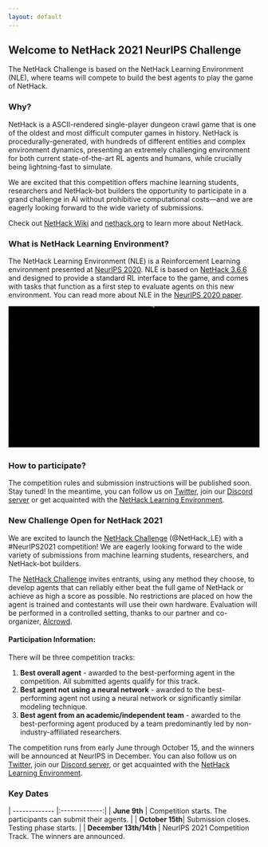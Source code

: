 ```yaml
---
layout: default
---
```


## Welcome to NetHack 2021 NeurIPS Challenge

The NetHack Challenge is based on the NetHack Learning Environment (NLE), where teams will compete to build the best agents to play the game of NetHack.

### Why?

NetHack is a ASCII-rendered single-player dungeon crawl game that is one of the oldest and most difficult computer games in history.  NetHack is procedurally-generated, with hundreds of different entities and complex environment dynamics, presenting an extremely challenging environment for both current state-of-the-art RL agents and humans, while crucially being lightning-fast to simulate.

We are excited that this competition offers machine learning students, researchers and NetHack-bot builders the opportunity to participate in a grand challenge in AI without prohibitive
computational costs—and we are eagerly looking forward to the wide variety of submissions.

Check out [NetHack Wiki](https://nethackwiki.com/wiki/Main_Page) and [nethack.org](http://nethack.org/) to learn more about NetHack.


### What is NetHack Learning Environment?

The NetHack Learning Environment (NLE) is a Reinforcement Learning environment presented at [NeurIPS 2020](https://neurips.cc/Conferences/2020).
NLE is based on [NetHack 3.6.6](https://github.com/NetHack/NetHack/tree/NetHack-3.6.6_PostRelease) and designed to provide a standard RL interface to the game, and comes with tasks that function as a first step to evaluate agents on this new environment.
You can read more about NLE in the [NeurIPS 2020 paper](https://arxiv.org/abs/2006.13760).

![Example of an agent running on NLE](https://github.com/facebookresearch/nle/raw/master/dat/nle/example_run.gif)

### How to participate?

The competition rules and submission instructions will be published soon. Stay tuned! In the meantime, you can follow us on [Twitter](https://twitter.com/NetHack_LE), join our [Discord server](https://discord.gg/zkFWQmSWBA) or get acquainted with the [NetHack Learning Environment](https://github.com/facebookresearch/nle).

### New Challenge Open for NetHack 2021

We are excited to launch the [NetHack Challenge](https://nethackchallenge.com/) (@NetHack_LE) with a #NeurIPS2021 competition! We are eagerly looking forward to the wide variety of submissions from machine learning students, researchers, and NetHack-bot builders.

The [NetHack Challenge](https://nethackchallenge.com/) invites entrants, using any method they choose, to develop agents that can reliably either beat the full game of NetHack or achieve as high a score as possible. No restrictions are placed on how the agent is trained and contestants will use their own hardware. Evaluation will be performed in a controlled setting, thanks to our partner and co-organizer, [AIcrowd](https://www.aicrowd.com/challenges/neurips-2021-nethack-challenge).

#### Participation Information:
There will be three competition tracks:
1. **Best overall agent** - awarded to the best-performing agent in the competition. All submitted agents qualify for this track.
2. **Best agent not using a neural network** - awarded to the best-performing agent not using a neural network or significantly similar modeling technique.
3. **Best agent from an academic/independent team** - awarded to the best-performing agent produced by a team predominantly led by non-industry-affiliated researchers.

The competition runs from early June through October 15, and the winners will be announced at NeurIPS in December. <!-- For more information, read our blog [here](#). -->You can also follow us on [Twitter](https://twitter.com/NetHack_LE), join our [Discord server](https://discord.gg/zkFWQmSWBA), or get acquainted with the [NetHack Learning Environment](https://github.com/facebookresearch/nle).

### Key Dates

| ------------- |:-------------:|
| **June  9th** | Competition starts. The participants can submit their agents. |
| **October 15th**| Submission closes. Testing phase starts. |
| **December 13th/14th** | NeurIPS 2021 Competition Track. The winners are announced.
